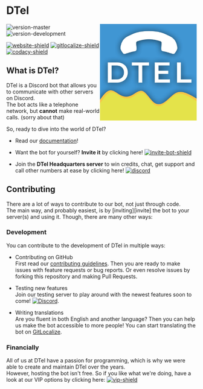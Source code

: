 # DTel
<img align="right" style="float: right;" src="assets/DTel.jpeg" width="256" height="256"/>

![version-master] ![version-development]

[![website-shield]][website] [![gitlocalize-shield]][gitlocalize] [![codacy-shield]][codacy]

## What is DTel?
DTel is a Discord bot that allows you to communicate with other servers on Discord.  
The bot acts like a telephone network, but **cannot** make real-world calls. (sorry about that)

So, ready to dive into the world of DTel?

- Read our [documentation][website]!

- Want the bot for yourself? **Invite it** by clicking here! [![invite-bot-shield]][invite-bot]

- Join the **DTel Headquarters server** to win credits, chat, get support and call other numbers at ease by clicking here! [![discord][invite-support-shield]][invite-support]

## Contributing
There are a lot of ways to contribute to our bot, not just through code.  
The main way, and probably easiest, is by [inviting][invite] the bot to your server(s) and using it. Though, there are many other ways:

### Development
You can contribute to the development of DTel in multiple ways:

- Contributing on GitHub  
First read our [contributing guidelines][contributing]. Then you are ready to make issues with feature requests or bug reports. Or even resolve issues by forking this repository and making Pull Requests.

- Testing new features  
Join our testing server to play around with the newest features soon to come! [![Discord][invite-test-shield]][invite-test]. 

- Writing translations  
Are you fluent in both English and another language? Then you can help us make the bot accessible to more people! You can start translating the bot on [GitLocalize].

### Financially
All of us at DTel have a passion for programming, which is why we were able to create and maintain DTel over the years.  
However, hosting the bot isn't free. So if you like what we're doing, have a look at our VIP options by clicking here: [![vip-shield]][website-vip]



<!-- external links -->
[invite-bot]: https://discordapp.com/oauth2/authorize?client_id=377609965554237453&scope=bot&permissions=125953
[invite-test]: https://discord.gg/uWQfxdXtFY
[invite-support]: https://discord.gg/RN7pxrB
[server]: https://discord.gg/DcayXMc
[website]: https://dtel.austinhuang.me/
[website-vip]: https://dtel.austinhuang.me/en/latest/VIP-Numbers/
[gitlocalize]: https://gitlocalize.com/repo/3993
[codacy]: https://www.codacy.com/gh/DTel-HQ/dtel/dashboard


<!-- repo links -->
[contributing]: ./.github/CONTRIBUTING.md

<!-- shields -->
[invite-bot-shield]: https://img.shields.io/badge/Discord-Get_The_Bot-7289DA.svg
[invite-support-shield]: https://img.shields.io/badge/Discord-Support_Server-7289DA.svg
[invite-test-shield]: https://img.shields.io/badge/Discord-Test_Server-7289DA.svg
[website-shield]: https://readthedocs.org/projects/dtel/badge/?version=latest
[gitlocalize-shield]: https://gitlocalize.com/repo/3993/whole_project/badge.svg
[codacy-shield]: https://app.codacy.com/project/badge/Grade/04d77bc4c8a44d869bfef5967030e249
[vip-shield]: https://img.shields.io/badge/support_us-VIP-green

[version-master]: https://img.shields.io/github/package-json/v/DTel-HQ/dtel/master
[version-development]: https://img.shields.io/github/package-json/v/DTel-HQ/dtel/development